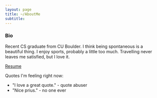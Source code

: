 ```yaml
---
layout: page
title: ~/AboutMe
subtitle: 
---
```


### Bio

Recent CS graduate from CU Boulder. I think being spontaneous is a beautiful thing. I enjoy sports, probably a little too much. Travelling never leaves me satisfied, but I love it. 

[Resume](2015-02-20-test-markdown.md)

Quotes I'm feeling right now:

- "I love a great quote." - quote abuser
- "Nice prius." - no one ever


